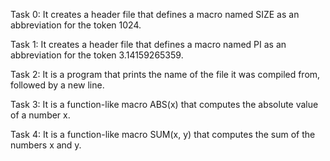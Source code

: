 Task 0: It creates a header file that defines a macro named SIZE as an abbreviation for the token 1024.

Task 1: It creates a header file that defines a macro named PI as an abbreviation for the token 3.14159265359.

Task 2: It is a program that prints the name of the file it was compiled from, followed by a new line.

Task 3: It is a function-like macro ABS(x) that computes the absolute value of a number x.

Task 4: It is a function-like macro SUM(x, y) that computes the sum of the numbers x and y.